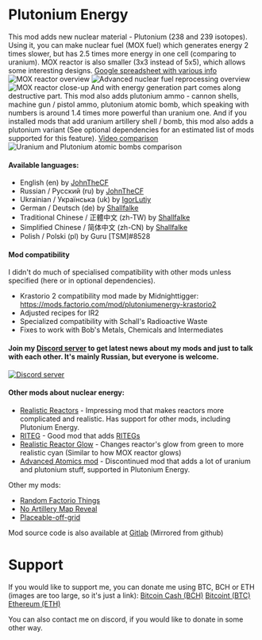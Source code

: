 # Plutonium Energy

This mod adds new nuclear material - Plutonium (238 and 239 isotopes). Using it, you can make nuclear fuel (MOX fuel) which generates energy 2 times slower, but has 2.5 times more energy in one cell (comparing to uranium). MOX reactor is also smaller (3x3 instead of 5x5), which allows some interesting designs.
[Google spreadsheet with various info](https://docs.google.com/spreadsheets/d/1ErBNFJ-bGifedeo_S45z2P69XyfoaVpoCdMMLYrjy2k/edit?usp=sharing)
![MOX reactor overview](https://imgur.com/H5eEPbn.png)
![Advanced nuclear fuel reprocessing overview](https://imgur.com/1kE8Q3r.png)
![MOX reactor close-up](https://i.imgur.com/r1qVtf1.png)
And with energy generation part comes along destructive part. This mod also adds plutonium ammo - cannon shells, machine gun / pistol ammo, plutonium atomic bomb, which speaking with numbers is around 1.4 times more powerful than uranium one. And if you installed mods that add uranium artillery shell / bomb, this mod also adds a plutonium variant (See optional dependencies for an estimated list of mods supported for this feature).
[Video comparison](https://youtu.be/HY6p4fRM6Uk)
![Uranium and Plutonium atomic bombs comparison](https://imgur.com/P1cqH06.png)


#### Available languages:

*   English (en) by [JohnTheCF](https://mods.factorio.com/user/john_thecf)
*   Russian / Русский (ru) by [JohnTheCF](https://mods.factorio.com/user/john_thecf)
*   Ukrainian / Українська (uk) by [IgorLutiy](https://github.com/IgorLutiy)
*   German / Deutsch (de) by [Shallfalke](https://mods.factorio.com/user/Schallfalke)
*   Traditional Chinese / 正體中文 (zh-TW) by [Shallfalke](https://mods.factorio.com/user/Schallfalke)
*   Simplified Chinese / 简体中文 (zh-CN) by [Shallfalke](https://mods.factorio.com/user/Schallfalke)
*   Polish / Polski (pl) by Guru [TSM]#8528

#### Mod compatibility

I didn't do much of specialised compatibility with other mods unless specified (here or in optional dependencies).

* Krastorio 2 compatibility mod made by Midnighttigger: https://mods.factorio.com/mod/plutoniumenergy-krastorio2
* Adjusted recipes for IR2
* Specialized compatibility with Schall's Radioactive Waste
* Fixes to work with Bob's Metals, Chemicals and Intermediates

#### Join my [Discord server](https://discord.gg/rqkaeYJhzS) to get latest news about my mods and just to talk with each other. It's mainly Russian, but everyone is welcome.
[![Discord server](https://discordapp.com/api/guilds/370167294439063564/widget.png?style=banner2)](https://discord.gg/KPnETvMDYk)

#### Other mods about nuclear energy:

*   [Realistic Reactors](https://mods.factorio.com/mod/RealisticReactors) - Impressing mod that makes reactors more complicated and realistic. Has support for other mods, including Plutonium Energy.
*   [RITEG](https://mods.factorio.com/mod/RITEG) - Good mod that adds [RITEGs](https://en.wikipedia.org/wiki/Radioisotope_thermoelectric_generator)
*   [Realistic Reactor Glow](https://mods.factorio.com/mod/RealisticReactorGlow) - Changes reactor's glow from green to more realistic cyan (Similar to how MOX reactor glows)
*   [Advanced Atomics mod](https://mods.factorio.com/mod/Advanced-Atomics) - Discontinued mod that adds a lot of uranium and plutonium stuff, supported in Plutonium Energy.

Other my mods:

*   [Random Factorio Things](https://mods.factorio.com/mods/John_TheCF/RandomFactorioThings)
*   [No Artillery Map Reveal](https://mods.factorio.com/mods/John_TheCF/NoArtilleryMapReveal)
*   [Placeable-off-grid](https://mods.factorio.com/mod/PlaceableOffGrid)

Mod source code is also available at [Gitlab](https://gitlab.com/JohnTheCoolingFan/PlutoniumEnergy) (Mirrored from github)

# Support

If you would like to support me, you can donate me using BTC, BCH or ETH (images are too large, so it's just a link):
[Bitcoin Cash (BCH)](https://imgur.com/tBASbzf.png)
[Bitcoint (BTC)](https://imgur.com/NwaMwIX.png)
[Ethereum (ETH)](https://imgur.com/IkvweGC.png)

You can also contact me on discord, if you would like to donate in some other way.
